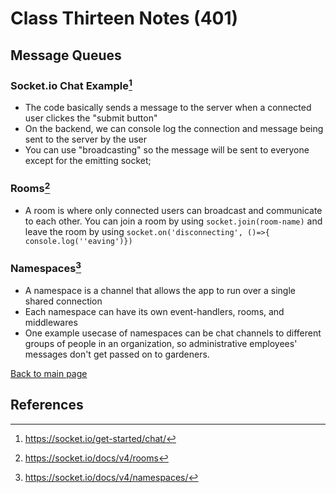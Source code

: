 # Class Thirteen Notes (401)

## Message Queues

### Socket.io Chat Example[^1]

- The code basically sends a message to the server when a connected user clickes the "submit button"
- On the backend, we can console log the connection and message being sent to the server by the user
- You can use "broadcasting" so the message will be sent to everyone except for the emitting socket;

### Rooms[^2]

- A room is where only connected users can broadcast and communicate to each other. You can join a room by using `socket.join(room-name)` and leave the room by using `socket.on('disconnecting', ()=>{ console.log(''eaving')})`

### Namespaces[^3]

- A namespace is a channel that allows the app to run over a single shared connection
- Each namespace can have its own event-handlers, rooms, and middlewares
- One example usecase of namespaces can be chat channels to different groups of people in an organization, so administrative employees' messages don't get passed on to gardeners.

 [Back to main page](https://mirandalu2020.github.io/reading-notes/)

## References

[^1]:https://socket.io/get-started/chat/
[^2]:https://socket.io/docs/v4/rooms
[^3]:https://socket.io/docs/v4/namespaces/
